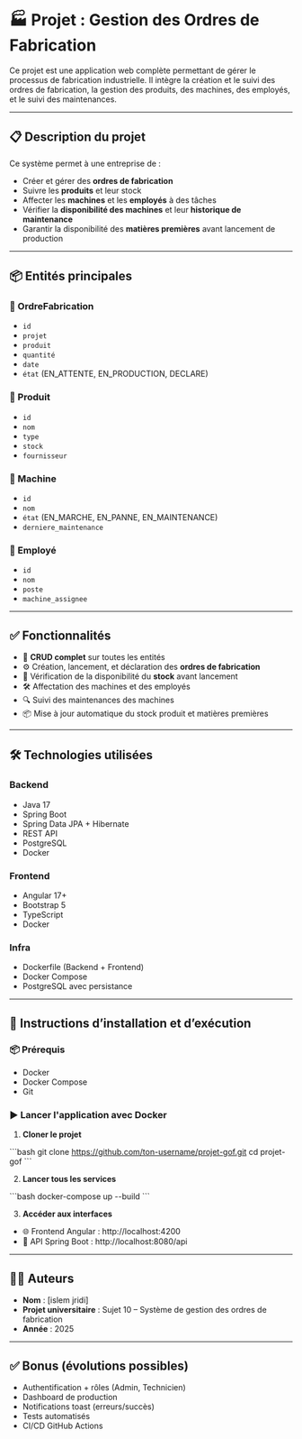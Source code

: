 
# 🏭 Projet : Gestion des Ordres de Fabrication

Ce projet est une application web complète permettant de gérer le processus de fabrication industrielle. Il intègre la création et le suivi des ordres de fabrication, la gestion des produits, des machines, des employés, et le suivi des maintenances.

---

## 📋 Description du projet

Ce système permet à une entreprise de :

- Créer et gérer des **ordres de fabrication**
- Suivre les **produits** et leur stock
- Affecter les **machines** et les **employés** à des tâches
- Vérifier la **disponibilité des machines** et leur **historique de maintenance**
- Garantir la disponibilité des **matières premières** avant lancement de production

---

## 📦 Entités principales

### 🔹 OrdreFabrication
- `id`
- `projet`
- `produit`
- `quantité`
- `date`
- `état` (EN_ATTENTE, EN_PRODUCTION, DECLARE)

### 🔹 Produit
- `id`
- `nom`
- `type`
- `stock`
- `fournisseur`

### 🔹 Machine
- `id`
- `nom`
- `état` (EN_MARCHE, EN_PANNE, EN_MAINTENANCE)
- `derniere_maintenance`

### 🔹 Employé
- `id`
- `nom`
- `poste`
- `machine_assignee`

---

## ✅ Fonctionnalités

- 🔁 **CRUD complet** sur toutes les entités
- ⚙️ Création, lancement, et déclaration des **ordres de fabrication**
- 🔐 Vérification de la disponibilité du **stock** avant lancement
- 🛠️ Affectation des machines et des employés
- 🔍 Suivi des maintenances des machines
- 📦 Mise à jour automatique du stock produit et matières premières

---

## 🛠️ Technologies utilisées

### Backend
- Java 17
- Spring Boot
- Spring Data JPA + Hibernate
- REST API
- PostgreSQL
- Docker

### Frontend
- Angular 17+
- Bootstrap 5
- TypeScript
- Docker

### Infra
- Dockerfile (Backend + Frontend)
- Docker Compose
- PostgreSQL avec persistance

---

## 🚀 Instructions d’installation et d’exécution

### 📦 Prérequis

- Docker
- Docker Compose
- Git



### ▶️ Lancer l'application avec Docker

1. **Cloner le projet**

\`\`\`bash
git clone https://github.com/ton-username/projet-gof.git
cd projet-gof
\`\`\`

2. **Lancer tous les services**

\`\`\`bash
docker-compose up --build
\`\`\`

3. **Accéder aux interfaces**

- 🌐 Frontend Angular : http://localhost:4200  
- 🔗 API Spring Boot : http://localhost:8080/api

---


## 👨‍💻 Auteurs

- **Nom** : [islem jridi]
- **Projet universitaire** : Sujet 10 – Système de gestion des ordres de fabrication
- **Année** : 2025

---

## ✅ Bonus (évolutions possibles)

- Authentification + rôles (Admin, Technicien)
- Dashboard de production
- Notifications toast (erreurs/succès)
- Tests automatisés
- CI/CD GitHub Actions
